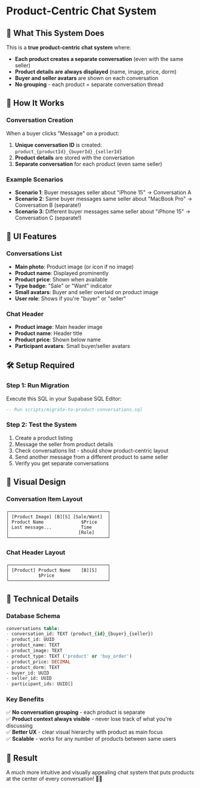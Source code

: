 # Product-Centric Chat System

## 🎯 **What This System Does**

This is a **true product-centric chat system** where:

- **Each product creates a separate conversation** (even with the same seller)
- **Product details are always displayed** (name, image, price, dorm)
- **Buyer and seller avatars** are shown on each conversation
- **No grouping** - each product = separate conversation thread

## 🚀 **How It Works**

### **Conversation Creation**
When a buyer clicks "Message" on a product:
1. **Unique conversation ID** is created: `product_{productId}_{buyerId}_{sellerId}`
2. **Product details** are stored with the conversation
3. **Separate conversation** for each product (even same seller)

### **Example Scenarios**
- **Scenario 1**: Buyer messages seller about "iPhone 15" → Conversation A
- **Scenario 2**: Same buyer messages same seller about "MacBook Pro" → Conversation B (separate!)
- **Scenario 3**: Different buyer messages same seller about "iPhone 15" → Conversation C (separate!)

## 📱 **UI Features**

### **Conversations List**
- **Main photo**: Product image (or icon if no image)
- **Product name**: Displayed prominently
- **Product price**: Shown when available
- **Type badge**: "Sale" or "Want" indicator
- **Small avatars**: Buyer and seller overlaid on product image
- **User role**: Shows if you're "buyer" or "seller"

### **Chat Header**
- **Product image**: Main header image
- **Product name**: Header title
- **Product price**: Shown below name
- **Participant avatars**: Small buyer/seller avatars

## 🛠 **Setup Required**

### **Step 1: Run Migration**
Execute this SQL in your Supabase SQL Editor:

```sql
-- Run scripts/migrate-to-product-conversations.sql
```

### **Step 2: Test the System**
1. Create a product listing
2. Message the seller from product details
3. Check conversations list - should show product-centric layout
4. Send another message from a different product to same seller
5. Verify you get separate conversations

## 🎨 **Visual Design**

### **Conversation Item Layout**
```
┌─────────────────────────────────────┐
│ [Product Image] [B][S] [Sale/Want]  │
│ Product Name              $Price    │
│ Last message...           Time      │
│                          [Role]     │
└─────────────────────────────────────┘
```

### **Chat Header Layout**
```
┌─────────────────────────────────────┐
│ [Product] Product Name    [B][S]    │
│           $Price                    │
└─────────────────────────────────────┘
```

## 🔧 **Technical Details**

### **Database Schema**
```sql
conversations table:
- conversation_id: TEXT (product_{id}_{buyer}_{seller})
- product_id: UUID
- product_name: TEXT
- product_image: TEXT
- product_type: TEXT ('product' or 'buy_order')
- product_price: DECIMAL
- product_dorm: TEXT
- buyer_id: UUID
- seller_id: UUID
- participant_ids: UUID[]
```

### **Key Benefits**
✅ **No conversation grouping** - each product is separate  
✅ **Product context always visible** - never lose track of what you're discussing  
✅ **Better UX** - clear visual hierarchy with product as main focus  
✅ **Scalable** - works for any number of products between same users  

## 🎉 **Result**

A much more intuitive and visually appealing chat system that puts products at the center of every conversation! 🎯✨
